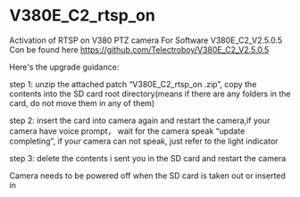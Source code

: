 # V380E_C2_rtsp_on
Activation of RTSP on V380 PTZ camera
For Software V380E_C2_V2.5.0.5 Con be found here https://github.com/Telectroboy/V380E_C2_V2.5.0.5


Here's the upgrade guidance:

step 1: unzip the attached patch “V380E_C2_rtsp_on .zip”, copy the contents into the SD card root directory(means if there are any folders in the card, do not move them in any of them)

 

step 2: insert the card into camera again and restart the camera,if your camera have voice prompt， wait for the camera speak “update completing”, if your camera can not speak, just refer to the light indicator

 

step 3: delete the contents i sent you in the SD card and restart the camera

 

Camera needs to be powered off when the SD card is taken out or inserted in



